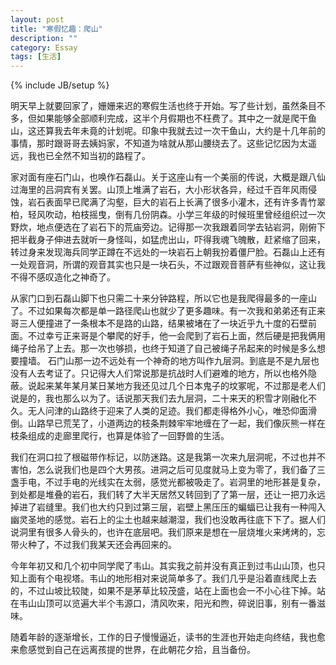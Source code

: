 ```yaml
---
layout: post
title: "寒假忆趣：爬山"
description: ""
category: Essay
tags: [生活]
---
```

{% include JB/setup %}

明天早上就要回家了，姗姗来迟的寒假生活也终于开始。写了些计划，虽然条目不多，但如果能够全部顺利完成，这半个月假期也不枉费了。其中之一就是爬干鱼山，这还算我去年未竟的计划呢。印象中我就去过一次干鱼山，大约是十几年前的事情，那时跟哥哥去姨妈家，不知道为啥就从那山腰绕去了。这些记忆因为太遥远，我也已全然不知当初的路程了。

家对面有座石门山，也唤作石磊山。关于这座山有一个美丽的传说，大概是跟八仙过海里的吕洞宾有关罢。山顶上堆满了岩石，大小形状各异，经过千百年风雨侵蚀，岩石表面早已爬满了沟壑，巨大的岩石上长满了很多小灌木，还有许多青竹翠柏，轻风吹动，柏枝摇曳，倒有几份阴森。小学三年级的时候班里曾经组织过一次野炊，地点便选在了岩石下的荒庙旁边。记得那一次我跟着同学去钻岩洞，刚俯下把半截身子伸进去就听一身怪叫，如猛虎出山，吓得我魂飞魄散，赶紧缩了回来，转过身来发现海兵同学正蹲在不远处的一块岩石上朝我扮着僵尸脸。石磊山上还有一处观音洞，所谓的观音其实也只是一块石头，不过跟观音菩萨有些神似，这让我不得不感叹造化之神奇了。

从家门口到石磊山脚下也只需二十来分钟路程，所以它也是我爬得最多的一座山了。不过如果每次都是单一路径爬山也就少了更多趣味。有一次我和弟弟还有正来哥三人便撞进了一条根本不是路的山路，结果被堵在了一块近乎九十度的石壁前面。不过幸亏正来哥是个攀爬的好手，他一会爬到了岩石上面，然后硬是把我俩用绳子给吊了上去。那一次也够损，也终于知道了自己被绳子吊起来的时候是多么想要撞墙。
石门山那一边不远处有一个神奇的地方叫作九层洞。到底是不是九层也没有人去考证了。只记得大人们常说那是抗战时人们避难的地方，所以也格外隐蔽。说起来某年某月某日某地方我还见过几个日本鬼子的坟冢呢，不过那是老人们说是的，我也那么以为了。话说那天我们去九层洞，二十来天的积雪才刚融化不久。无人问津的山路终于迎来了人类的足迹。我们都走得格外小心，唯恐仰面滑倒。山路早已荒芜了，小道两边的枝条荆棘牢牢地缠在了一起，我们像灰熊一样在枝条组成的走廊里爬行，也算是体验了一回野兽的生活。

我们在洞口拉了根磁带作标记，以防迷路。这是我第一次来九层洞呢，不过也并不害怕，怎么说我们也是四个大男孩。进洞之后可见度就马上变为零了，我们备了三盏手电，不过手电的光线实在太弱，感觉光都被吸走了。岩洞里的地形甚是复杂，到处都是堆叠的岩石，我们转了大半天居然又转回到了了第一层，还让一把刀永远掉进了岩缝里。我们也大约只到过第三层，岩壁上黑压压的蝙蝠已让我有一种闯入幽灵圣地的感觉。岩石上的尘土也越来越潮湿，我们也没敢再往底下下了。据人们说洞里有很多人骨头的，也许在底层吧。我们原来是想在一层烧堆火来烤烤的，忘带火种了，不过我们我某天还会再回来的。

今年年初又和几个初中同学爬了韦山。其实我之前并没有真正到过韦山山顶，也只知上面有个电视塔。韦山的地形相对来说简单多了。我们几乎是沿着直线爬上去的，不过山坡比较陡，如果不是茅草比较茂盛，站在上面也会一不小心往下掉。站在韦山山顶可以览遍大半个韦源口，清风吹来，阳光和煦，碎说旧事，别有一番滋味。

随着年龄的逐渐增长，工作的日子慢慢逼近，读书的生涯也开始走向终结，我也愈来愈感觉到自己在远离孩提的世界，在此朝花夕拾，且当备份。